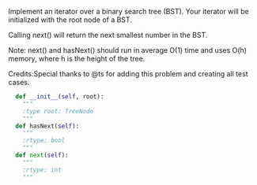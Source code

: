 Implement an iterator over a binary search tree (BST). Your iterator will be initialized with the root node of a BST.

Calling next() will return the next smallest number in the BST.

Note: next() and hasNext() should run in average O(1) time and uses O(h) memory, where h is the height of the tree. 

Credits:Special thanks to @ts for adding this problem and creating all test cases.


```python
  def __init__(self, root):
    """
    :type root: TreeNode
    """
  def hasNext(self):
    """
    :rtype: bool
    """
  def next(self):
    """
    :rtype: int
    """
```
